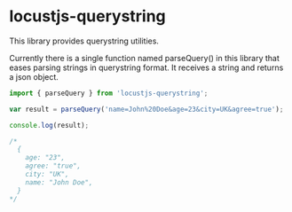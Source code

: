 # locustjs-querystring
This library provides querystring utilities.

Currently there is a single function named parseQuery() in this library that eases parsing strings in querystring format. It receives a string and returns a json object.

```javascript
import { parseQuery } from 'locustjs-querystring';

var result = parseQuery('name=John%20Doe&age=23&city=UK&agree=true');

console.log(result);

/*
  {
    age: "23",
    agree: "true",
    city: "UK",
    name: "John Doe",
  }
*/
```
